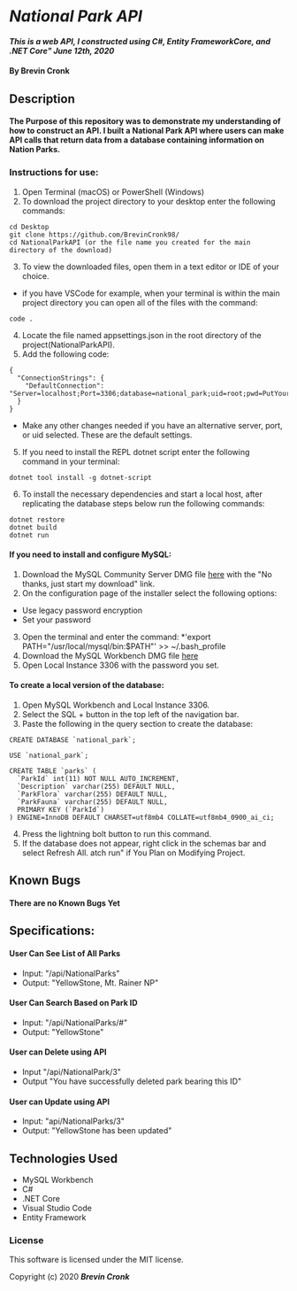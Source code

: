 # _National Park API_

#### _This is a web API, I constructed using C#, Entity FrameworkCore, and .NET Core" June 12th, 2020_

#### By Brevin Cronk

## Description
#### The Purpose of this repository was to demonstrate my understanding of how to construct an API. I built a National Park API where users can make API calls that return data from a database containing information on Nation Parks.

### Instructions for use:

1. Open Terminal (macOS) or PowerShell (Windows)
2. To download the project directory to your desktop enter the following commands:
```
cd Desktop
git clone https://github.com/BrevinCronk98/
cd NationalParkAPI (or the file name you created for the main directory of the download)
```
3. To view the downloaded files, open them in a text editor or IDE of your choice.
* if you have VSCode for example, when your terminal is within the main project directory you can open all of the files with the command:
```
code .
```
4. Locate the file named appsettings.json in the root directory of the project(NationalParkAPI).
5. Add the following code:
```
{
  "ConnectionStrings": {
    "DefaultConnection": "Server=localhost;Port=3306;database=national_park;uid=root;pwd=PutYourSQLPASSWORDHERE;"
  }
}
```
* Make any other changes needed if you have an alternative server, port, or uid selected. These are the default settings.

5. If you need to install the REPL dotnet script enter the following command in your terminal: 
```
dotnet tool install -g dotnet-script
```
6. To install the necessary dependencies and start a local host, after replicating the database steps below run the following commands:
```
dotnet restore
dotnet build
dotnet run
```

#### If you need to install and configure MySQL:
1. Download the MySQL Community Server DMG file [here](https://dev.mysql.com/downloads/file/?id=484914) with the "No thanks, just start my download" link.
2. On the configuration page of the installer select the following options:
* Use legacy password encryption
* Set your password
3. Open the terminal and enter the command:
*'export PATH="/usr/local/mysql/bin:$PATH"' >> ~/.bash_profile
4. Download the MySQL Workbench DMG file [here](https://dev.mysql.com/downloads/file/?id=484391)
5. Open Local Instance 3306 with the password you set.

#### To create a local version of the database:
1. Open MySQL Workbench and Local Instance 3306.
2. Select the SQL + button in the top left of the navigation bar.
3. Paste the following in the query section to create the database:

```
CREATE DATABASE `national_park`;

USE `national_park`;

CREATE TABLE `parks` (
  `ParkId` int(11) NOT NULL AUTO_INCREMENT,
  `Description` varchar(255) DEFAULT NULL,
  `ParkFlora` varchar(255) DEFAULT NULL,
  `ParkFauna` varchar(255) DEFAULT NULL,
  PRIMARY KEY (`ParkId`)
) ENGINE=InnoDB DEFAULT CHARSET=utf8mb4 COLLATE=utf8mb4_0900_ai_ci;

```

4. Press the lightning bolt button to run this command.
5. If the database does not appear, right click in the schemas bar and select Refresh All.
atch run" if You Plan on Modifying Project. 




## Known Bugs
#### There are no Known Bugs Yet


## Specifications:

#### User Can See List of All Parks
* Input: "/api/NationalParks"
* Output: "YellowStone, Mt. Rainer NP"

#### User Can Search Based on Park ID
* Input: "/api/NationalParks/#"
* Output: "YellowStone"

#### User can Delete using API
* Input "/api/NationalPark/3"
* Output "You have successfully deleted park bearing this ID"

#### User can Update using API
* Input: "api/NationalParks/3"
* Output: "YellowStone has been updated"


## Technologies Used
* MySQL Workbench
* C#
* .NET Core
* Visual Studio Code
* Entity Framework

### License
This software is licensed under the MIT license.


Copyright (c) 2020 **_Brevin Cronk_**
